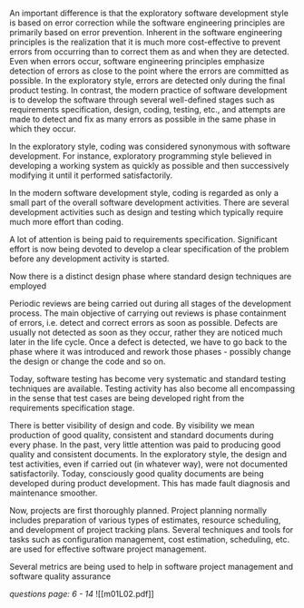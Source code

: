 An important difference is that the exploratory software development style is based on error correction while the software engineering principles are primarily based on error prevention. Inherent in the software engineering principles is the realization that it is much more cost-effective to prevent errors from occurring than to correct them as and when they are detected. Even when errors occur, software engineering principles emphasize detection of errors as close to the point where the errors are committed as possible. In the exploratory style, errors are detected only during the final product testing. In contrast, the modern practice of software development is to develop the software through several well-defined stages such as requirements specification, design, coding, testing, etc., and attempts are made to detect and fix as many errors as possible in the same phase in which they occur.

In the exploratory style, coding was considered synonymous with software development. For instance, exploratory programming style believed in developing a working system as quickly as possible and then successively modifying it until it performed satisfactorily.

In the modern software development style, coding is regarded as only a small part of the overall software development activities. There are several development activities such as design and testing which typically require much more effort than coding.

A lot of attention is being paid to requirements specification. Significant effort is now being devoted to develop a clear specification of the problem before any development activity is started.

Now there is a distinct design phase where standard design techniques are employed

Periodic reviews are being carried out during all stages of the development process. The main objective of carrying out reviews is phase containment of errors, i.e. detect and correct errors as soon as possible. Defects are usually not detected as soon as they occur, rather they are noticed much later in the life cycle. Once a defect is detected, we have to go back to the phase where it was introduced and rework those phases - possibly change the design or change the code and so on.

Today, software testing has become very systematic and standard testing techniques are available. Testing activity has also become all encompassing in the sense that test cases are being developed right from the requirements specification stage.

There is better visibility of design and code. By visibility we mean production of good quality, consistent and standard documents during every phase. In the past, very little attention was paid to producing good quality and consistent documents. In the exploratory style, the design and test activities, even if carried out (in whatever way), were not documented satisfactorily.
Today, consciously good quality documents are being developed during product development. This has made fault diagnosis and maintenance smoother.

Now, projects are first thoroughly planned. Project planning normally includes preparation of various types of estimates, resource scheduling, and development of project tracking plans. Several techniques and tools for tasks such as configuration management, cost estimation, scheduling, etc. are used for effective software project management.

Several metrics are being used to help in software project management and software quality assurance

*questions page: 6 - 14*
![[m01L02.pdf]]
